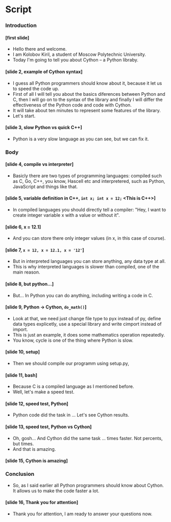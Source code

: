 # Script

### Introduction
#### [first slide]
* Hello there and welcome. 
* I am Kolobov Kiril, a student of Moscow Polytechnic University. 
* Today I'm going to tell you about Cython – a Python libraby.
#### [slide 2, example of Cython syntax]
* I guess all Python programmers should know about it, because it let us to speed the code up.
* First of all I will tell you about the basics diferences between Python and C, then I will go on to the syntax of the library and finally I will differ the effectiveness of the Python code and code with Cython.
* It will take about ten minutes to represent some features of the library.
* Let's start.
#### [slide 3, slow Python vs quick C++]
* Python is a very slow language as you can see, but we can fix it.

### Body
#### [slide 4, compile vs interpreter]
* Basicly there are two types of programming languages: compiled such as C, Go, C++, you know, Hascell etc and interpretered, such as Python, JavaScript and things like that.
#### [slide 5, variable definition in C++, `int x; int x = 12;` <This is C++>]
* In compiled languages you should directly tell a compiler: "Hey, I want to create integer variable x with a value or without it". 
#### [slide 6, x = 12.1]
* And you can store there only integer values (in x, in this case of course). 
#### [slide 7, `x = 12, x = 12.1, x = '12'`]
* But in interpreted languages you can store anything, any data type at all.
* This is why interpreted languages is slower than compiled, one of the main reason. 
#### [slide 8, but python...]
* But... In Python you can do anything, including writing a code in C.
#### [slide 9, Python -> Cython, `do_math()`]
* Look at that, we need just change file type to pyx instead of py, define data types explicetly, use a special library and write cimport instead of import.
* This is just an example, it does some mathematics operation repeatedly.
* You know, cycle is one of the thing where Python is slow.
#### [slide 10, setup]
* Then we should compile our programm using setup.py, 
#### [slide 11, bash]
* Because C is a compiled language as I mentioned before.
* Well, let's make a speed test.
#### [slide 12, speed test, Python]
* Python code did the task in ... Let's see Cython results.
#### [slide 13, speed test, Python vs Cython]
* Oh, gosh... And Cython did the same task ... times faster. Not percents, but times.
* And that is amazing.
#### [slide 15, Cython is amazing]

### Conclusion
* So, as I said earlier all Python programmers should know about Cython. It allows us to make the code faster a lot.
#### [slide 16, Thank you for attention]
* Thank you for attention, I am ready to answer your questions now.
